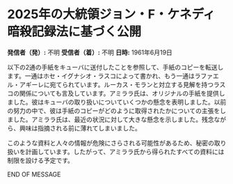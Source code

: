# 2025年の大統領ジョン・F・ケネディ暗殺記録法に基づく公開

**発信者（発）:** 不明
**受信者（着）:** 不明
**日時:** 1961年6月19日

以下の2通の手紙をキューバに送付したことを参照して、手紙のコピーを転送します。一通はホセ・イグナシオ・ラスコによって書かれ、もう一通はラファエル・アギーレに宛てられています。ルーカス・モランと対立する見解を持つラスコの関係についても言及しています。アミララ氏は、オリジナルの手紙を提供しました。彼はキューバの取り扱いについていくつかの懸念を表明しました。以前の努力の中で、彼は手紙のコピーがどのように取得されたかについての主張をしました。アミララ氏は、最近の状況に対して大きな懸念を示しました。残念ながら、興味は指摘される前に薄れてしまいました。

このような資料と人々の情報が危険にさらされる可能性があるため、秘密の取り扱いを計画しています。したがって、アミララ氏から得られたすべての資料には制限を設ける予定です。

END OF MESSAGE